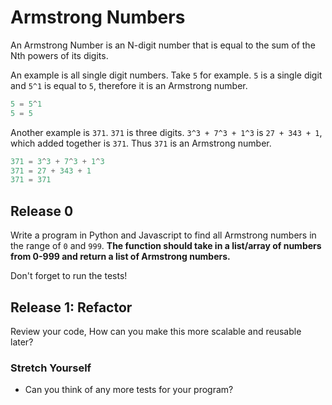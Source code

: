 # Armstrong Numbers

An Armstrong Number is an N-digit number that is equal to the sum of the Nth powers of its digits.

An example is all single digit numbers. Take `5` for example. `5` is a single digit and `5^1` is equal to `5`, therefore it is an Armstrong number.
```python
5 = 5^1
5 = 5
```
Another example is `371`. `371` is three digits. `3^3 + 7^3 + 1^3` is `27 + 343 + 1`, which added together is `371`. Thus `371` is an Armstrong number.

```javascript
371 = 3^3 + 7^3 + 1^3
371 = 27 + 343 + 1
371 = 371
```

## Release 0
Write a program in Python and Javascript to find all Armstrong numbers in the range of `0` and `999`. __The function should take in a list/array of numbers from 0-999 and return a list of Armstrong numbers.__

Don't forget to run the tests!

## Release 1: Refactor
Review your code, How can you make this more scalable and reusable later?

### Stretch Yourself
- Can you think of any more tests for your program?
